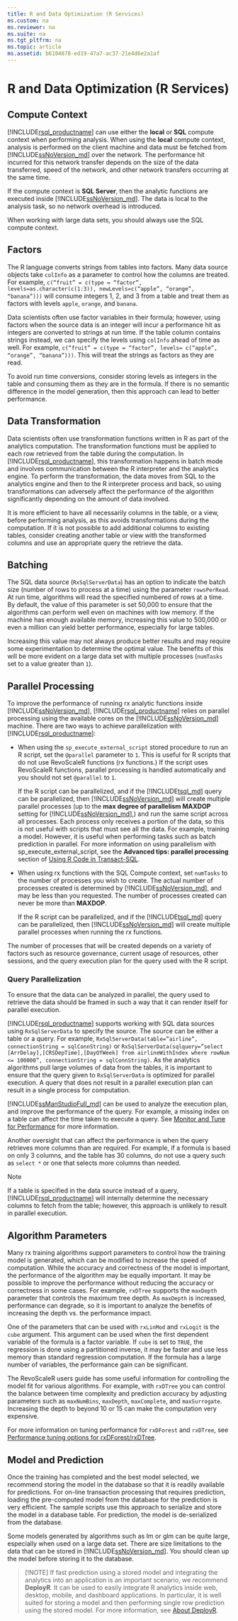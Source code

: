 ```yaml
---
title: R and Data Optimization (R Services)
ms.custom: na
ms.reviewer: na
ms.suite: na
ms.tgt_pltfrm: na
ms.topic: article
ms.assetid: b6104878-ed19-47a7-ac37-21e4d6e2a1af
---
```

# R and Data Optimization (R Services)
## Compute Context

[!INCLUDE[rsql_productname](../../Topics/TopicNameContainA/includes/rsql_productname_md.md)] can use either the __local__ or __SQL__ compute context when performing analysis. When using the __local__ compute context, analysis is performed on the client machine and data must be fetched from [!INCLUDE[ssNoVersion_md](../../Topics/TopicNameContainA/includes/ssNoVersion_md.md)] over the network. The performance hit incurred for this network transfer depends on the size of the data transferred, speed of the network, and other network transfers occurring at the same time.

If the compute context is __SQL Server__, then the analytic functions are executed inside [!INCLUDE[ssNoVersion_md](../../Topics/TopicNameContainA/includes/ssNoVersion_md.md)]. The data is local to the analysis task, so no network overhead is introduced. 

When working with large data sets, you should always use the SQL compute context.

## Factors

The R language converts strings from tables into factors. Many data source objects take `colInfo` as a parameter to control how the columns are treated. For example, `c(“fruit” = c(type = “factor”, levels=as.character(c(1:3)), newLevels=c(“apple”, “orange”, “banana”)))` will consume integers 1, 2, and 3 from a table and treat them as factors with levels `apple`, `orange`, and `banana`. 

Data scientists often use factor variables in their formula; however, using factors when the source data is an integer will incur a performance hit as integers are converted to strings at run time. If the table column contains strings instead, we can specify the levels using `colInfo` ahead of time as well. For example, `c(“fruit” = c(type = “factor”, levels= c(“apple”, “orange”, “banana”)))`. This will treat the strings as factors as they are read. 

To avoid run time conversions, consider storing levels as integers in the table and consuming them as they are in the formula. If there is no semantic difference in the model generation, then this approach can lead to better performance.

## Data Transformation

Data scientists often use transformation functions written in R as part of the analytics computation. The transformation functions must be applied to each row retrieved from the table during the computation. In [!INCLUDE[rsql_productname](../../Topics/TopicNameContainA/includes/rsql_productname_md.md)], this transformation happens in batch mode and involves communication between the R interpreter and the analytics engine. To perform the transformation, the data moves from SQL to the analytics engine and then to the R interpreter process and back, so using transformations can adversely affect the performance of the algorithm significantly depending on the amount of data involved.

It is more efficient to have all necessarily columns in the table, or a view, before performing analysis, as this avoids transformations during the computation. If it is not possible to add additional columns to existing tables, consider creating another table or view with the transformed columns and use an appropriate query the retrieve the data.

## Batching

The SQL data source (`RxSqlServerData`) has an option to indicate the batch size (number of rows to process at a time) using the parameter `rowsPerRead`. At run time, algorithms will read the specified numbered of rows at a time. By default, the value of this parameter is set 50,000 to ensure that the algorithms can perform well even on machines with low memory. If the machine has enough available memory, increasing this value to 500,000 or even a million can yield better performance, especially for large tables. 

Increasing this value may not always produce better results and may require some experimentation to determine the optimal value. The benefits of this will be more evident on a large data set with multiple processes (`numTasks` set to a value greater than `1`).

## Parallel Processing

To improve the performance of running rx analytic functions inside [!INCLUDE[ssNoVersion_md](../../Topics/TopicNameContainA/includes/ssNoVersion_md.md)], [!INCLUDE[rsql_productname](../../Topics/TopicNameContainA/includes/rsql_productname_md.md)] relies on parallel processing using the available cores on the [!INCLUDE[ssNoVersion_md](../../Topics/TopicNameContainA/includes/ssNoVersion_md.md)] machine. There are two ways to achieve parallelization with [!INCLUDE[rsql_productname](../../Topics/TopicNameContainA/includes/rsql_productname_md.md)]:

* When using the `sp_execute_external_script` stored procedure to run an R script, set the `@parallel` parameter to `1`. This is useful for R scripts that do not use RevoScaleR functions (rx functions.) If the script uses RevoScaleR functions, parallel processing is handled automatically and you should not set `@parallel` to `1`.

    If the R script can be parallelized, and if the [!INCLUDE[tsql_md](../../Topics/TopicNameContainA/includes/tsql_md.md)] query can be parallelized, then [!INCLUDE[ssNoVersion_md](../../Topics/TopicNameContainA/includes/ssNoVersion_md.md)] will create multiple parallel processes (up to the __max degree of parallelism MAXDOP__ setting for [!INCLUDE[ssNoVersion_md](../../Topics/TopicNameContainA/includes/ssNoVersion_md.md)],) and run the same script across all processes. Each process only receives a portion of the data, so this is not useful with scripts that must see all the data. For example, training a model. However, it is useful when performing tasks such as batch prediction in parallel. For more information on using parallelism with sp_execute_external_script, see the __Advanced tips: parallel processing__ section of [Using R Code in Transact-SQL](Using%20R%20Code%20in%20Transact-SQL%20\(SQL%20Server%20R%20Services\).md).

* When using rx functions with the SQL Compute context, set `numTasks` to the number of processes you wish to create. The actual number of processes created is determined by [!INCLUDE[ssNoVersion_md](../../Topics/TopicNameContainA/includes/ssNoVersion_md.md)], and may be less than you requested. The number of processes created can never be more than __MAXDOP__.

    If the R script can be parallelized, and if the [!INCLUDE[tsql_md](../../Topics/TopicNameContainA/includes/tsql_md.md)] query can be parallelized, then [!INCLUDE[ssNoVersion_md](../../Topics/TopicNameContainA/includes/ssNoVersion_md.md)] will create multiple parallel processes when running the rx functions.

The number of processes that will be created depends on a variety of factors such as resource governance, current usage of resources, other sessions, and the query execution plan for the query used with the R script. 

### Query Parallelization

To ensure that the data can be analyzed in parallel, the query used to retrieve the data should be framed in such a way that it can render itself for parallel execution. 

[!INCLUDE[rsql_productname](../../Topics/TopicNameContainA/includes/rsql_productname_md.md)] supports working with SQL data sources using `RxSqlServerData` to specify the source. The source can be either a table or a query. For example, `RxSqlServerData(table=”airline”, connectionString = sqlConnString)` or `RxSqlServerData(sqlquery=”select [ArrDelay],[CRSDepTime],[DayOfWeek] from airlineWithIndex where rowNum <= 100000”, connectionString = sqlConnString)`.  As the analytics algorithms pull large volumes of data from the tables, it is important to ensure that the query given to `RxSqlServerData` is optimized for parallel execution. A query that does not result in a parallel execution plan can result in a single process for computation.

[!INCLUDE[ssManStudioFull_md](../../Topics/TopicNameContainA/includes/ssManStudioFull_md.md)] can be used to analyze the execution plan, and improve the performance of the query. For example, a missing index on a table can affect the time taken to execute a query. See [Monitor and Tune for Performance](../../Topics/TopicNameNotContainA/Monitor-and-Tune-for-Performance.md) for more information.

Another oversight that can affect the performance is when the query retrieves more columns than are required. For example, if a formula is based on only 3 columns, and the table has 30 columns, do not use a query such as `select *` or one that selects more columns than needed.

> [!NOTE]
> If a table is specified in the data source instead of a query, [!INCLUDE[rsql_productname](../../Topics/TopicNameContainA/includes/rsql_productname_md.md)] will internally determine the necessary columns to fetch from the table; however, this approach is unlikely to result in parallel execution.

## Algorithm Parameters

Many rx training algorithms support parameters to control how the training model is generated, which can be modified to increase the speed of computation. While the accuracy and correctness of the model is important, the performance of the algorithm may be equally important. It may be possible to improve the performance without reducing the accuracy or correctness in some cases. For example, `rxDTree` supports the `maxDepth` parameter that controls the maximum tree depth. As `maxDepth` is increased, performance can degrade, so it is important to analyze the benefits of increasing the depth vs. the performance impact. 

One of the parameters that can be used with `rxLinMod` and `rxLogit` is the `cube` argument. This argument can be used when the first dependent variable of the formula is a factor variable. If `cube` is set to `TRUE`, the regression is done using a partitioned inverse, it may be faster and use less memory than standard regression computation. If the formula has a large number of variables, the performance gain can be significant.

The RevoScaleR users guide has some useful information for controlling the model fit for various algorithms. For example, with `rxDTree` you can control the balance between time complexity and prediction accuracy by adjusting parameters such as `maxNumBins`, `maxDepth`, `maxComplete`, and `maxSurrogate`. Increasing the depth to beyond 10 or 15 can make the computation very expensive.

For more information on tuning performance for `rxDForest` and `rxDTree`, see [Performance tuning options for rxDForest/rxDTree](https://support.microsoft.com/kb/3104235).

## Model and Prediction

Once the training has completed and the best model selected, we recommend storing the model in the database so that it is readily available for predictions. For on-line transaction processing that requires prediction, loading the pre-computed model from the database for the prediction is very efficient. The sample scripts use this approach to serialize and store the model in a database table. For prediction, the model is de-serialized from the database.

Some models generated by algorithms such as lm or glm can be quite large, especially when used on a large data set. There are size limitations to the data that can be stored in [!INCLUDE[ssNoVersion_md](../../Topics/TopicNameContainA/includes/ssNoVersion_md.md)]. You should clean up the model before storing it to the database.

> [!NOTE] If fast prediction using a stored model and integrating the analytics into an application is an important scenario, we recommend __DeployR__. It can be used to easily integrate R analytics inside web, desktop, mobile, and dashboard applications. In particular, it is well suited for storing a model and then performing single row prediction using the stored model. For more information, see [About DeployR](https://msdn.microsoft.com/microsoft-r/rserver/deployr-about).